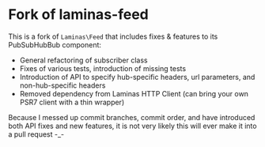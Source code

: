 # Fork of laminas-feed 

This is a fork of `Laminas\Feed` that includes fixes & features to its PubSubHubBub component:
- General refactoring of subscriber class
- Fixes of various tests, introduction of missing tests
- Introduction of API to specify hub-specific headers, url parameters, and non-hub-specific headers
- Removed dependency from Laminas HTTP Client (can bring your own PSR7 client with a thin wrapper)

Because I messed up commit branches, commit order, and have introduced both API fixes and new features, it is not very likely this will ever make it into a pull request -_-